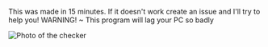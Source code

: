 This was made in 15 minutes. If it doesn't work create an issue and I'll try to help you!
WARNING! ~ This program will lag your PC so badly

![Photo of the checker](https://media.discordapp.net/attachments/1022509744851779585/1210495870936813578/image.png?ex=65eac521&is=65d85021&hm=cbc826a3bb781b817c5c7e2d94d22204daa716959ee22015eaeac69f3c6f8def&=&format=webp&quality=lossless&width=1053&height=602)
